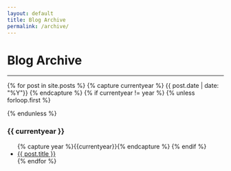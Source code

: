 ```yaml
---
layout: default
title: Blog Archive
permalink: /archive/
---
```

# Blog Archive
<hr />

{% for post in site.posts %}
	{% capture currentyear %}
    {{ post.date | date: "%Y"}}
  {% endcapture %}
{% if currentyear != year %}
  {% unless forloop.first %}
  </ul>
  {% endunless %}
  <h3> {{ currentyear }}</h3>
  <ul>
  	{% capture year %}{{currentyear}}{% endcapture %}
{% endif %}
  <li>
    <a href="{{ post.url | prepend: site.baseurl }}">{{ post.title }}</a>
  </li>
{% endfor %}

